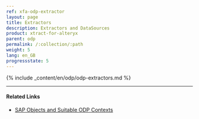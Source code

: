 ```yaml
---
ref: xfa-odp-extractor
layout: page
title: Extractors
description: Extractors and DataSources
product: xtract-for-alteryx
parent: odp
permalink: /:collection/:path
weight: 5
lang: en_GB
progressstate: 5
---
```

{% include _content/en/odp/odp-extractors.md %} 

****
#### Related Links
- [SAP Objects and Suitable ODP Contexts](../odp#about-xtract-odp)
